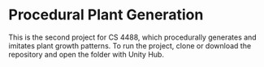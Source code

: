 # Procedural Plant Generation

This is the second project for CS 4488, which procedurally generates and imitates plant growth patterns.
To run the project, clone or download the repository and open the folder with Unity Hub.
